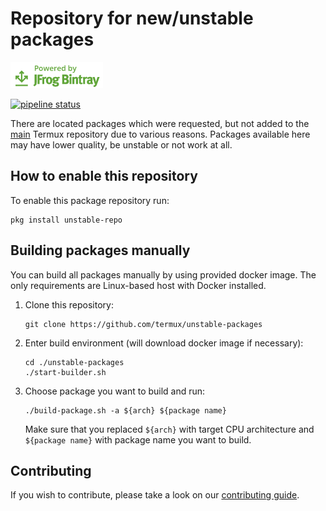 # Repository for new/unstable packages

[![Powered by JFrog Bintray](./.github/static/powered-by-bintray.png)](https://bintray.com)

[![pipeline status](https://gitlab.com/xeffyr/unstable-packages/badges/master/pipeline.svg)](https://gitlab.com/xeffyr/unstable-packages/commits/master)

There are located packages which were requested, but not added to the
[main][termux-packages] Termux repository due to various reasons. Packages
available here may have lower quality, be unstable or not work at all.

## How to enable this repository

To enable this package repository run:

```ShellSession
pkg install unstable-repo
```

## Building packages manually

You can build all packages manually by using provided docker image. The
only requirements are Linux-based host with Docker installed.

1. Clone this repository:
	```ShellSession
	git clone https://github.com/termux/unstable-packages
	```

2. Enter build environment (will download docker image if necessary):
	```ShellSession
	cd ./unstable-packages
	./start-builder.sh
	```

3. Choose package you want to build and run:
	```ShellSession
	./build-package.sh -a ${arch} ${package name}
	```
	Make sure that you replaced `${arch}` with target CPU architecture and
	`${package name}` with package name you want to build.

## Contributing

If you wish to contribute, please take a look on our [contributing guide](./CONTRIBUTING.md).

[termux-packages]: <https://github.com/termux/termux-packages>
